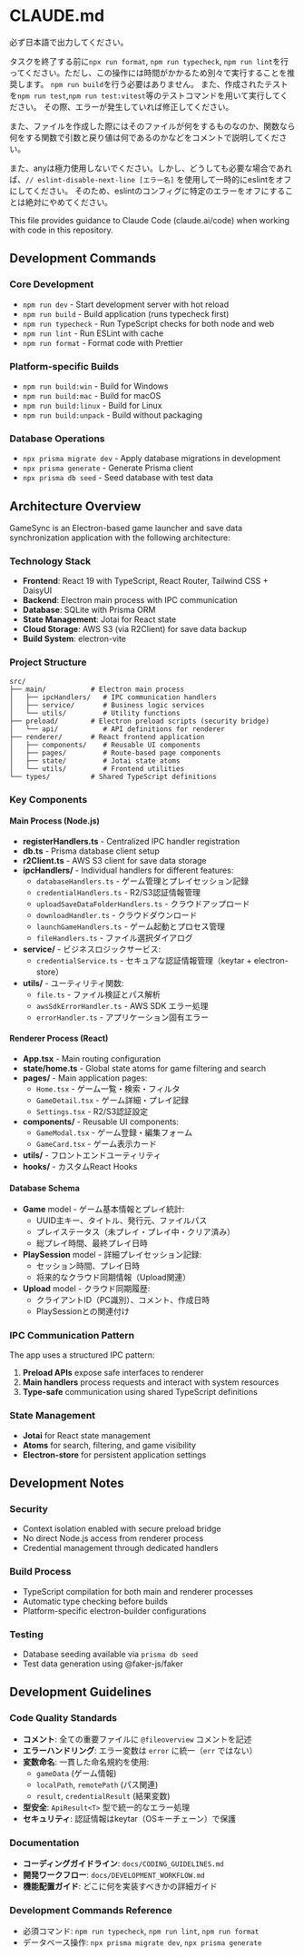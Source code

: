 # CLAUDE.md

必ず日本語で出力してください。

タスクを終了する前に`npx run format`, `npm run typecheck`, `npm run lint`を行ってください。ただし、この操作には時間がかかるため別々で実行することを推奨します。
`npm run build`を行う必要はありません。
また、作成されたテストを`npm run test`,`npm run test:vitest`等のテストコマンドを用いて実行してください。
その際、エラーが発生していれば修正してください。

また、ファイルを作成した際にはそのファイルが何をするものなのか、関数なら何をする関数で引数と戻り値は何であるのかなどをコメントで説明してください。

また、anyは極力使用しないでください。しかし、どうしても必要な場合であれば、`// eslint-disable-next-line [エラー名]` を使用して一時的にeslintをオフにしてください。
そのため、eslintのコンフィグに特定のエラーをオフにすることは絶対にやめてください。

This file provides guidance to Claude Code (claude.ai/code) when working with code in this repository.

## Development Commands

### Core Development

- `npm run dev` - Start development server with hot reload
- `npm run build` - Build application (runs typecheck first)
- `npm run typecheck` - Run TypeScript checks for both node and web
- `npm run lint` - Run ESLint with cache
- `npm run format` - Format code with Prettier

### Platform-specific Builds

- `npm run build:win` - Build for Windows
- `npm run build:mac` - Build for macOS
- `npm run build:linux` - Build for Linux
- `npm run build:unpack` - Build without packaging

### Database Operations

- `npx prisma migrate dev` - Apply database migrations in development
- `npx prisma generate` - Generate Prisma client
- `npx prisma db seed` - Seed database with test data

## Architecture Overview

GameSync is an Electron-based game launcher and save data synchronization application with the following architecture:

### Technology Stack

- **Frontend**: React 19 with TypeScript, React Router, Tailwind CSS + DaisyUI
- **Backend**: Electron main process with IPC communication
- **Database**: SQLite with Prisma ORM
- **State Management**: Jotai for React state
- **Cloud Storage**: AWS S3 (via R2Client) for save data backup
- **Build System**: electron-vite

### Project Structure

```
src/
├── main/           # Electron main process
│   ├── ipcHandlers/   # IPC communication handlers
│   ├── service/       # Business logic services
│   └── utils/         # Utility functions
├── preload/        # Electron preload scripts (security bridge)
│   └── api/           # API definitions for renderer
├── renderer/       # React frontend application
│   ├── components/    # Reusable UI components
│   ├── pages/         # Route-based page components
│   ├── state/         # Jotai state atoms
│   └── utils/         # Frontend utilities
└── types/          # Shared TypeScript definitions
```

### Key Components

#### Main Process (Node.js)

- **registerHandlers.ts** - Centralized IPC handler registration
- **db.ts** - Prisma database client setup
- **r2Client.ts** - AWS S3 client for save data storage
- **ipcHandlers/** - Individual handlers for different features:
  - `databaseHandlers.ts` - ゲーム管理とプレイセッション記録
  - `credentialHandlers.ts` - R2/S3認証情報管理
  - `uploadSaveDataFolderHandlers.ts` - クラウドアップロード
  - `downloadHandler.ts` - クラウドダウンロード
  - `launchGameHandlers.ts` - ゲーム起動とプロセス管理
  - `fileHandlers.ts` - ファイル選択ダイアログ
- **service/** - ビジネスロジックサービス:
  - `credentialService.ts` - セキュアな認証情報管理（keytar + electron-store）
- **utils/** - ユーティリティ関数:
  - `file.ts` - ファイル検証とパス解析
  - `awsSdkErrorHandler.ts` - AWS SDK エラー処理
  - `errorHandler.ts` - アプリケーション固有エラー

#### Renderer Process (React)

- **App.tsx** - Main routing configuration
- **state/home.ts** - Global state atoms for game filtering and search
- **pages/** - Main application pages:
  - `Home.tsx` - ゲーム一覧・検索・フィルタ
  - `GameDetail.tsx` - ゲーム詳細・プレイ記録
  - `Settings.tsx` - R2/S3認証設定
- **components/** - Reusable UI components:
  - `GameModal.tsx` - ゲーム登録・編集フォーム
  - `GameCard.tsx` - ゲーム表示カード
- **utils/** - フロントエンドユーティリティ
- **hooks/** - カスタムReact Hooks

#### Database Schema

- **Game** model - ゲーム基本情報とプレイ統計:
  - UUID主キー、タイトル、発行元、ファイルパス
  - プレイステータス（未プレイ・プレイ中・クリア済み）
  - 総プレイ時間、最終プレイ日時
- **PlaySession** model - 詳細プレイセッション記録:
  - セッション時間、プレイ日時
  - 将来的なクラウド同期情報（Upload関連）
- **Upload** model - クラウド同期履歴:
  - クライアントID（PC識別）、コメント、作成日時
  - PlaySessionとの関連付け

### IPC Communication Pattern

The app uses a structured IPC pattern:

1. **Preload APIs** expose safe interfaces to renderer
2. **Main handlers** process requests and interact with system resources
3. **Type-safe** communication using shared TypeScript definitions

### State Management

- **Jotai** for React state management
- **Atoms** for search, filtering, and game visibility
- **Electron-store** for persistent application settings

## Development Notes

### Security

- Context isolation enabled with secure preload bridge
- No direct Node.js access from renderer process
- Credential management through dedicated handlers

### Build Process

- TypeScript compilation for both main and renderer processes
- Automatic type checking before builds
- Platform-specific electron-builder configurations

### Testing

- Database seeding available via `prisma db seed`
- Test data generation using @faker-js/faker

## Development Guidelines

### Code Quality Standards

- **コメント**: 全ての重要ファイルに `@fileoverview` コメントを記述
- **エラーハンドリング**: エラー変数は `error` に統一（`err` ではない）
- **変数命名**: 一貫した命名規約を使用:
  - `gameData` (ゲーム情報)
  - `localPath`, `remotePath` (パス関連)
  - `result`, `credentialResult` (結果変数)
- **型安全**: `ApiResult<T>` 型で統一的なエラー処理
- **セキュリティ**: 認証情報はkeytar（OSキーチェーン）で保護

### Documentation

- **コーディングガイドライン**: `docs/CODING_GUIDELINES.md`
- **開発ワークフロー**: `docs/DEVELOPMENT_WORKFLOW.md`
- **機能配置ガイド**: どこに何を実装すべきかの詳細ガイド

### Development Commands Reference

- 必須コマンド: `npm run typecheck`, `npm run lint`, `npm run format`
- データベース操作: `npx prisma migrate dev`, `npx prisma generate`
